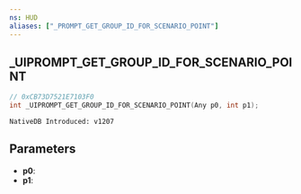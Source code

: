 ```yaml
---
ns: HUD
aliases: ["_PROMPT_GET_GROUP_ID_FOR_SCENARIO_POINT"]
---
```

## _UIPROMPT_GET_GROUP_ID_FOR_SCENARIO_POINT

```c
// 0xCB73D7521E7103F0
int _UIPROMPT_GET_GROUP_ID_FOR_SCENARIO_POINT(Any p0, int p1);
```

```
NativeDB Introduced: v1207
```

## Parameters
* **p0**:
* **p1**:
